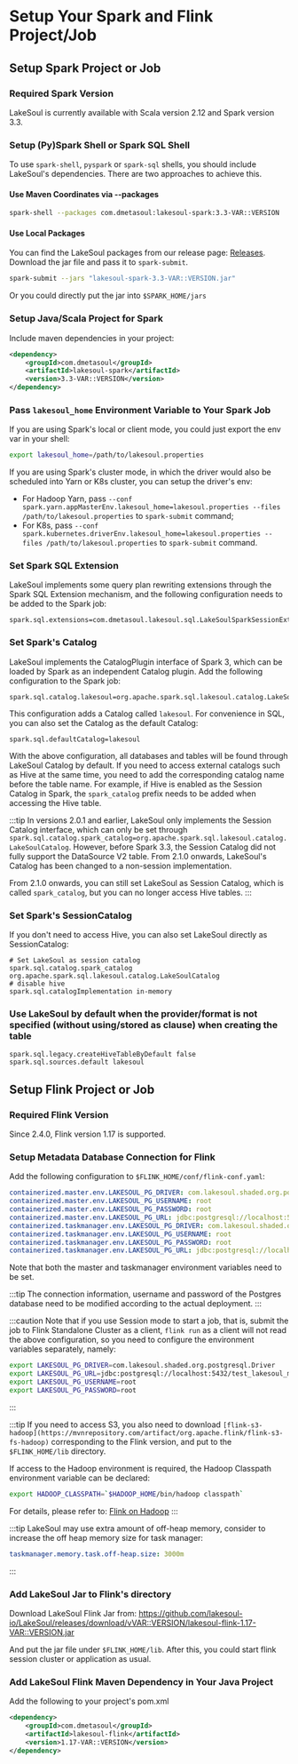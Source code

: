 # Setup Your Spark and Flink Project/Job

<!--
SPDX-FileCopyrightText: 2023 LakeSoul Contributors

SPDX-License-Identifier: Apache-2.0
-->

## Setup Spark Project or Job

### Required Spark Version
LakeSoul is currently available with Scala version 2.12 and Spark version 3.3.

### Setup (Py)Spark Shell or Spark SQL Shell
To use `spark-shell`, `pyspark` or `spark-sql` shells, you should include LakeSoul's dependencies. There are two approaches to achieve this.

#### Use Maven Coordinates via --packages
```bash
spark-shell --packages com.dmetasoul:lakesoul-spark:3.3-VAR::VERSION
```

#### Use Local Packages
You can find the LakeSoul packages from our release page: [Releases](https://github.com/lakesoul-io/LakeSoul/releases).
Download the jar file and pass it to `spark-submit`.
```bash
spark-submit --jars "lakesoul-spark-3.3-VAR::VERSION.jar"
```

Or you could directly put the jar into `$SPARK_HOME/jars`

### Setup Java/Scala Project for Spark
Include maven dependencies in your project:
```xml
<dependency>
    <groupId>com.dmetasoul</groupId>
    <artifactId>lakesoul-spark</artifactId>
    <version>3.3-VAR::VERSION</version>
</dependency>
```

### Pass `lakesoul_home` Environment Variable to Your Spark Job
If you are using Spark's local or client mode, you could just export the env var in your shell:
```bash
export lakesoul_home=/path/to/lakesoul.properties
```

If you are using Spark's cluster mode, in which the driver would also be scheduled into Yarn or K8s cluster, you can setup the driver's env:
- For Hadoop Yarn, pass `--conf spark.yarn.appMasterEnv.lakesoul_home=lakesoul.properties --files /path/to/lakesoul.properties` to `spark-submit` command;
- For K8s, pass `--conf spark.kubernetes.driverEnv.lakesoul_home=lakesoul.properties --files /path/to/lakesoul.properties` to `spark-submit` command.

### Set Spark SQL Extension
LakeSoul implements some query plan rewriting extensions through the Spark SQL Extension mechanism, and the following configuration needs to be added to the Spark job:
```properties
spark.sql.extensions=com.dmetasoul.lakesoul.sql.LakeSoulSparkSessionExtension
```

### Set Spark's Catalog
LakeSoul implements the CatalogPlugin interface of Spark 3, which can be loaded by Spark as an independent Catalog plugin. Add the following configuration to the Spark job:

```properties
spark.sql.catalog.lakesoul=org.apache.spark.sql.lakesoul.catalog.LakeSoulCatalog
```

This configuration adds a Catalog called `lakesoul`. For convenience in SQL, you can also set the Catalog as the default Catalog:

```properties
spark.sql.defaultCatalog=lakesoul
```

With the above configuration, all databases and tables will be found through LakeSoul Catalog by default. If you need to access external catalogs such as Hive at the same time, you need to add the corresponding catalog name before the table name. For example, if Hive is enabled as the Session Catalog in Spark, the `spark_catalog` prefix needs to be added when accessing the Hive table.

:::tip
In versions 2.0.1 and earlier, LakeSoul only implements the Session Catalog interface, which can only be set through `spark.sql.catalog.spark_catalog=org.apache.spark.sql.lakesoul.catalog.LakeSoulCatalog`. However, before Spark 3.3, the Session Catalog did not fully support the DataSource V2 table. From 2.1.0 onwards, LakeSoul's Catalog has been changed to a non-session implementation.

From 2.1.0 onwards, you can still set LakeSoul as Session Catalog, which is called `spark_catalog`, but you can no longer access Hive tables.
:::

### Set Spark's SessionCatalog
If you don't need to access Hive, you can also set LakeSoul directly as SessionCatalog:
```properties
# Set LakeSoul as session catalog
spark.sql.catalog.spark_catalog org.apache.spark.sql.lakesoul.catalog.LakeSoulCatalog
# disable hive
spark.sql.catalogImplementation in-memory
```

### Use LakeSoul by default when the provider/format is not specified (without using/stored as clause) when creating the table
```properties
spark.sql.legacy.createHiveTableByDefault false
spark.sql.sources.default lakesoul
```

## Setup Flink Project or Job

### Required Flink Version
Since 2.4.0, Flink version 1.17 is supported.

### Setup Metadata Database Connection for Flink

Add the following configuration to `$FLINK_HOME/conf/flink-conf.yaml`:
```yaml
containerized.master.env.LAKESOUL_PG_DRIVER: com.lakesoul.shaded.org.postgresql.Driver
containerized.master.env.LAKESOUL_PG_USERNAME: root
containerized.master.env.LAKESOUL_PG_PASSWORD: root
containerized.master.env.LAKESOUL_PG_URL: jdbc:postgresql://localhost:5432/test_lakesoul_meta?stringtype=unspecified
containerized.taskmanager.env.LAKESOUL_PG_DRIVER: com.lakesoul.shaded.org.postgresql.Driver
containerized.taskmanager.env.LAKESOUL_PG_USERNAME: root
containerized.taskmanager.env.LAKESOUL_PG_PASSWORD: root
containerized.taskmanager.env.LAKESOUL_PG_URL: jdbc:postgresql://localhost:5432/test_lakesoul_meta?stringtype=unspecified
```

Note that both the master and taskmanager environment variables need to be set.

:::tip
The connection information, username and password of the Postgres database need to be modified according to the actual deployment.
:::

:::caution
Note that if you use Session mode to start a job, that is, submit the job to Flink Standalone Cluster as a client, `flink run` as a client will not read the above configuration, so you need to configure the environment variables separately, namely:

```bash
export LAKESOUL_PG_DRIVER=com.lakesoul.shaded.org.postgresql.Driver
export LAKESOUL_PG_URL=jdbc:postgresql://localhost:5432/test_lakesoul_meta?stringtype=unspecified
export LAKESOUL_PG_USERNAME=root
export LAKESOUL_PG_PASSWORD=root
````
:::

:::tip
If you need to access S3, you also need to download `[flink-s3-hadoop](https://mvnrepository.com/artifact/org.apache.flink/flink-s3-fs-hadoop)` corresponding to the Flink version, and put to the `$FLINK_HOME/lib` directory.

If access to the Hadoop environment is required, the Hadoop Classpath environment variable can be declared:
```bash
export HADOOP_CLASSPATH=`$HADOOP_HOME/bin/hadoop classpath`
```
For details, please refer to: [Flink on Hadoop](https://nightlies.apache.org/flink/flink-docs-release-1.17/docs/deployment/resource-providers/yarn/)
:::

:::tip
LakeSoul may use extra amount of off-heap memory, consider to increase the off heap memory size for task manager:
```yaml
taskmanager.memory.task.off-heap.size: 3000m
```
:::

### Add LakeSoul Jar to Flink's directory
Download LakeSoul Flink Jar from: https://github.com/lakesoul-io/LakeSoul/releases/download/vVAR::VERSION/lakesoul-flink-1.17-VAR::VERSION.jar

And put the jar file under `$FLINK_HOME/lib`. After this, you could start flink session cluster or application as usual.

### Add LakeSoul Flink Maven Dependency in Your Java Project

Add the following to your project's pom.xml
```xml
<dependency>
    <groupId>com.dmetasoul</groupId>
    <artifactId>lakesoul-flink</artifactId>
    <version>1.17-VAR::VERSION</version>
</dependency>
```
